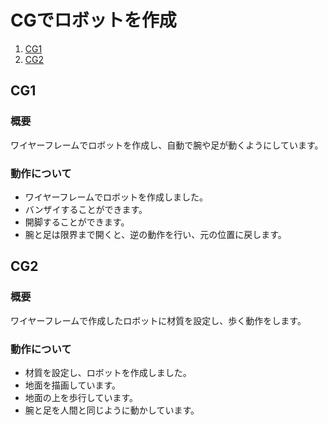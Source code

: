 # CGでロボットを作成

1. [CG1](#CG1)
2. [CG2](#CG2)

## CG1

### 概要

ワイヤーフレームでロボットを作成し、自動で腕や足が動くようにしています。

### 動作について
- ワイヤーフレームでロボットを作成しました。
- バンザイすることができます。
- 開脚することができます。
- 腕と足は限界まで開くと、逆の動作を行い、元の位置に戻します。

## CG2

### 概要

ワイヤーフレームで作成したロボットに材質を設定し、歩く動作をします。

### 動作について
- 材質を設定し、ロボットを作成しました。
- 地面を描画しています。
- 地面の上を歩行しています。
- 腕と足を人間と同じように動かしています。
